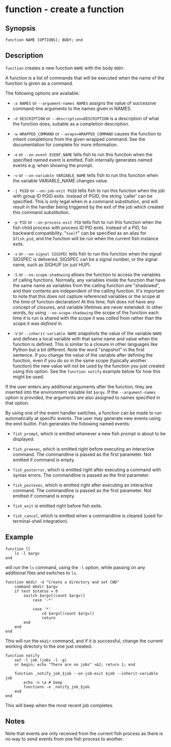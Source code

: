 # function - create a function

## Synopsis

```
function NAME [OPTIONS]; BODY; end
```

## Description

`function` creates a new function `NAME` with the body `BODY`.

A function is a list of commands that will be executed when the name of the function is given as a command.

The following options are available:


* `-a NAMES` or `--argument-names NAMES` assigns the value of successive command-line arguments to the names given in NAMES.


* `-d DESCRIPTION` or `--description=DESCRIPTION` is a description of what the function does, suitable as a completion description.


* `-w WRAPPED_COMMAND` or `--wraps=WRAPPED_COMMAND` causes the function to inherit completions from the given wrapped command. See the documentation for complete for more information.


* `-e` or `--on-event EVENT_NAME` tells fish to run this function when the specified named event is emitted. Fish internally generates named events e.g. when showing the prompt.


* `-v` or `--on-variable VARIABLE_NAME` tells fish to run this function when the variable VARIABLE_NAME changes value.


* `-j PGID` or `--on-job-exit PGID` tells fish to run this function when the job with group ID PGID exits. Instead of PGID, the string 'caller' can be specified. This is only legal when in a command substitution, and will result in the handler being triggered by the exit of the job which created this command substitution.


* `-p PID` or `--on-process-exit PID` tells fish to run this function when the fish child process
with process ID PID exits. Instead of a PID, for backward compatibility,
"`%self`" can be specified as an alias for `$fish_pid`, and the function will be run when the
current fish instance exits.


* `-s` or `--on-signal SIGSPEC` tells fish to run this function when the signal SIGSPEC is delivered. SIGSPEC can be a signal number, or the signal name, such as SIGHUP (or just HUP).


* `-S` or `--no-scope-shadowing` allows the function to access the variables of calling functions. Normally, any variables inside the function that have the same name as variables from the calling function are "shadowed", and their contents are independent of the calling function.
It's important to note that this does not capture referenced variables or the scope at the time of function declaration! At this time, fish does not have any concept of closures, and variable lifetimes are never extended. In other words, by using `--no-scope-shadowing` the scope of the function each time it is run is shared with the scope it was *called* from rather than the scope it was *defined* in.


* `-V` or `--inherit-variable NAME` snapshots the value of the variable `NAME` and defines a local variable with that same name and value when the function is defined. This is similar to a closure in other languages like Python but a bit different. Note the word "snapshot" in the first sentence. If you change the value of the variable after defining the function, even if you do so in the same scope (typically another function) the new value will not be used by the function you just created using this option. See the `function notify` example below for how this might be used.

If the user enters any additional arguments after the function, they are inserted into the environment variable list `$argv`. If the `--argument-names` option is provided, the arguments are also assigned to names specified in that option.

By using one of the event handler switches, a function can be made to run automatically at specific events. The user may generate new events using the emit builtin. Fish generates the following named events:


* `fish_prompt`, which is emitted whenever a new fish prompt is about to be displayed.


* `fish_preexec`, which is emitted right before executing an interactive command. The commandline is passed as the first parameter. Not emitted if command is empty.


* `fish_posterror`, which is emitted right after executing a command with syntax errors. The commandline is passed as the first parameter.


* `fish_postexec`, which is emitted right after executing an interactive command. The commandline is passed as the first parameter. Not emitted if command is empty.


* `fish_exit` is emitted right before fish exits.


* `fish_cancel`, which is emitted when a commandline is cleared (used for terminal-shell integration).

## Example

```
function ll
    ls -l $argv
end
```

will run the `ls` command, using the `-l` option, while passing on any additional files and switches to `ls`.

```
function mkdir -d "Create a directory and set CWD"
    command mkdir $argv
    if test $status = 0
        switch $argv[(count $argv)]
            case '-*'

            case '*'
                cd $argv[(count $argv)]
                return
        end
    end
end
```

This will run the `mkdir` command, and if it is successful, change the current working directory to the one just created.

```
function notify
    set -l job (jobs -l -g)
    or begin; echo "There are no jobs" >&2; return 1; end

    function _notify_job_$job --on-job-exit $job --inherit-variable job
        echo -n \a # beep
        functions -e _notify_job_$job
    end
end
```

This will beep when the most recent job completes.

## Notes

Note that events are only received from the current fish process as there is no way to send events from one fish process to another.
